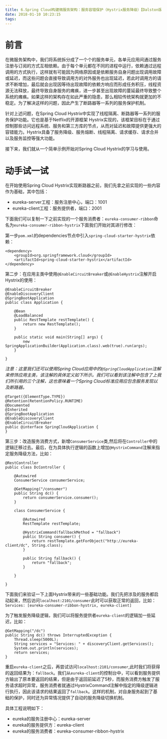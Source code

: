 ```yaml
---
title: 6.Spring Cloud构建微服务架构：服务容错保护（Hystrix服务降级）【Dalston版】
date: 2018-01-10 10:23:15
tags:
---
```

# 前言

在微服务架构中，我们将系统拆分成了一个个的服务单元，各单元应用间通过服务注册与订阅的方式互相依赖。由于每个单元都在不同的进程中运行，依赖通过远程调用的方式执行，这样就有可能因为网络原因或是依赖服务自身问题出现调用故障或延迟，而这些问题会直接导致调用方的对外服务也出现延迟，若此时调用方的请求不断增加，最后就会出现因等待出现故障的依赖方响应而形成任务积压，线程资源无法释放，最终导致自身服务的瘫痪，进一步甚至出现故障的蔓延最终导致整个系统的瘫痪。如果这样的架构存在如此严重的隐患，那么相较传统架构就更加的不稳定。为了解决这样的问题，因此产生了断路器等一系列的服务保护机制。

针对上述问题，在Spring Cloud Hystrix中实现了线程隔离、断路器等一系列的服务保护功能。它也是基于Netflix的开源框架 Hystrix实现的，该框架目标在于通过控制那些访问远程系统、服务和第三方库的节点，从而对延迟和故障提供更强大的容错能力。Hystrix具备了服务降级、服务熔断、线程隔离、请求缓存、请求合并以及服务监控等强大功能。

接下来，我们就从一个简单示例开始对Spring Cloud Hystrix的学习与使用。

# 动手试一试

在开始使用Spring Cloud Hystrix实现断路器之前，我们先拿之前实现的一些内容作为基础，其中包括：

- eureka-server工程：服务注册中心，端口：1001
- eureka-client工程：服务提供者，端口：2001

下面我们可以复制一下之前实现的一个服务消费者：`eureka-consumer-ribbon`命名为`eureka-consumer-ribbon-hystrix`下面我们开始对其进行修改：

第一步`pom.xml`的dependencies节点中引入`spring-cloud-starter-hystrix`依赖：

```
<dependency>
	<groupId>org.springframework.cloud</groupId>
	<artifactId>spring-cloud-starter-hystrix</artifactId>
</dependency>
```

第二步：在应用主类中使用`@EnableCircuitBreaker`或`@EnableHystrix`注解开启Hystrix的使用：

```
@EnableCircuitBreaker
@EnableDiscoveryClient
@SpringBootApplication
public class Application {

	@Bean
	@LoadBalanced
	public RestTemplate restTemplate() {
		return new RestTemplate();
	}

	public static void main(String[] args) {
		new SpringApplicationBuilder(Application.class).web(true).run(args);
	}

}
```

*注意：这里我们还可以使用Spring Cloud应用中的`@SpringCloudApplication`注解来修饰应用主类，该注解的具体定义如下所示。我们可以看到该注解中包含了上我们所引用的三个注解，这也意味着一个Spring Cloud标准应用应包含服务发现以及断路器。*

```
@Target({ElementType.TYPE})
@Retention(RetentionPolicy.RUNTIME)
@Documented
@Inherited
@SpringBootApplication
@EnableDiscoveryClient
@EnableCircuitBreaker
public @interface SpringCloudApplication {
}
```

第三步：改造服务消费方式，新增`ConsumerService`类,然后将在`Controller`中的逻辑迁移过去。最后，在为具体执行逻辑的函数上增加`@HystrixCommand`注解来指定服务降级方法，比如：

```
@RestController
public class DcController {

    @Autowired
    ConsumerService consumerService;

    @GetMapping("/consumer")
    public String dc() {
        return consumerService.consumer();
    }

    class ConsumerService {

        @Autowired
        RestTemplate restTemplate;

        @HystrixCommand(fallbackMethod = "fallback")
        public String consumer() {
            return restTemplate.getForObject("http://eureka-client/dc", String.class);
        }

        public String fallback() {
            return "fallback";
        }

    }

}
```

下面我们来验证一下上面Hystrix带来的一些基础功能。我们先把涉及的服务都启动起来，然后访问`localhost:2101/consumer`此时可以获取正常的返回，比如：`Services: [eureka-consumer-ribbon-hystrix, eureka-client]`

为了触发服务降级逻辑，我们可以将服务提供者`eureka-client`的逻辑加一些延迟，比如：

```
@GetMapping("/dc")
public String dc() throws InterruptedException {
    Thread.sleep(5000L);
    String services = "Services: " + discoveryClient.getServices();
    System.out.println(services);
    return services;
}
```

重启`eureka-client`之后，再尝试访问`localhost:2101/consumer`,此时我们将获得的返回结果为：`fallback`。我们从`eureka-client`的控制台中，可以看到服务提供方输出了原本要返回的结果，但是由于返回前延迟了5秒，而服务消费方触发了服务请求超时异常，服务消费者就通过HystrixCommand注解中指定的降级逻辑进行执行，因此该请求的结果返回了`fallback`。这样的机制，对自身服务起到了基础的保护，同时还为异常情况提供了自动的服务降级切换机制。

具体工程说明如下：

- eureka的服务注册中心：eureka-server
- eureka的服务提供方：eureka-client
- eureka的服务消费者：eureka-consumer-ribbon-hystrix

